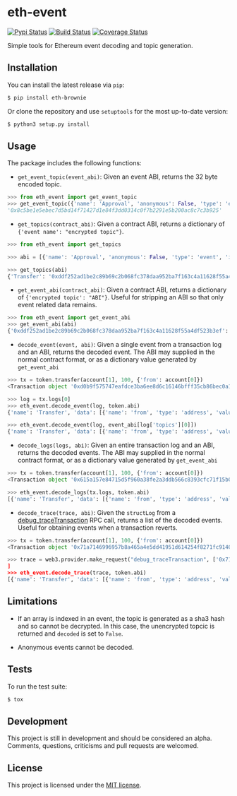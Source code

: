 # eth-event

[![Pypi Status](https://img.shields.io/pypi/v/eth-event.svg)](https://pypi.org/project/eth-event/) [![Build Status](https://img.shields.io/travis/com/iamdefinitelyahuman/eth-event.svg)](https://travis-ci.com/iamdefinitelyahuman/eth-event) [![Coverage Status](https://coveralls.io/repos/github/iamdefinitelyahuman/eth-event/badge.svg?branch=master)](https://coveralls.io/github/iamdefinitelyahuman/eth-event?branch=master)

Simple tools for Ethereum event decoding and topic generation.

## Installation

You can install the latest release via ``pip``:

```bash
$ pip install eth-brownie
```

Or clone the repository and use ``setuptools`` for the most up-to-date version:

```bash
$ python3 setup.py install
```

## Usage

The package includes the following functions:

* `get_event_topic(event_abi)`: Given an event ABI, returns the 32 byte encoded topic.

```python
>>> from eth_event import get_event_topic
>>> get_event_topic({'name': 'Approval', 'anonymous': False, 'type': 'event', 'inputs': [{'name': 'owner', 'type': 'address', 'indexed': True}, {'name': 'spender', 'type': 'address', 'indexed': True}, {'name': 'value', 'type': 'uint256', 'indexed': False}]})
'0x8c5be1e5ebec7d5bd14f71427d1e84f3dd0314c0f7b2291e5b200ac8c7c3b925'
```

* `get_topics(contract_abi)`: Given a contract ABI, returns a dictionary of `{'event name': "encrypted topic"}`.

```python
>>> from eth_event import get_topics

>>> abi = [{'name': 'Approval', 'anonymous': False, 'type': 'event', 'inputs': [{'name': 'owner', 'type': 'address', 'indexed': True}, {'name': 'spender', 'type': 'address', 'indexed': True}, {'name': 'value', 'type': 'uint256', 'indexed': False}]}, {'name': 'Transfer', 'anonymous': False, 'type': 'event', 'inputs': [{'name': 'from', 'type': 'address', 'indexed': True}, {'name': 'to', 'type': 'address', 'indexed': True}, {'name': 'value', 'type': 'uint256', 'indexed': False}]}]

>>> get_topics(abi)
{'Transfer': '0xddf252ad1be2c89b69c2b068fc378daa952ba7f163c4a11628f55a4df523b3ef', 'Approval': '0x8c5be1e5ebec7d5bd14f71427d1e84f3dd0314c0f7b2291e5b200ac8c7c3b925'}
```

* `get_event_abi(contract_abi)`: Given a contract ABI, returns a dictionary of `{'encrypted topic': "ABI"}`. Useful for stripping an ABI so that only event related data remains.

```python
>>> from eth_event import get_event_abi
>>> get_event_abi(abi)
{'0xddf252ad1be2c89b69c2b068fc378daa952ba7f163c4a11628f55a4df523b3ef': {'name': 'Transfer', 'inputs': [{'name': 'from', 'type': 'address', 'indexed': True}, {'name': 'to', 'type': 'address', 'indexed': True}, {'name': 'value', 'type': 'uint256', 'indexed': False}]}, '0x8c5be1e5ebec7d5bd14f71427d1e84f3dd0314c0f7b2291e5b200ac8c7c3b925': {'name': 'Approval', 'inputs': [{'name': 'owner', 'type': 'address', 'indexed': True}, {'name': 'spender', 'type': 'address', 'indexed': True}, {'name': 'value', 'type': 'uint256', 'indexed': False}]}}
```

* `decode_event(event, abi)`: Given a single event from a transaction log and an ABI, returns the decoded event. The ABI may supplied in the normal contract format, or as a dictionary value generated by `get_event_abi`

```python
>>> tx = token.transfer(account[1], 100, {'from': account[0]})
<Transaction object '0xd0b9f575747eafdce3ba6ee8d6c16146bfff35cb86bec0a1909ab04fa94fc024'>

>>> log = tx.logs[0]
>>> eth_event.decode_event(log, token.abi)
{'name': 'Transfer', 'data': [{'name': 'from', 'type': 'address', 'value': '0xbd4940951bfa463f8fb6db762e55686f6cfdb73a'}, {'name': 'to', 'type': 'address', 'value': '0xbd4940951bfa463f8fb6db762e55686f6cfdb73a', 'decoded': True}, {'name': 'tokens', 'type': 'uint256', 'value': 100, 'decoded': True}]}

>>> eth_event.decode_event(log, event_abi[log['topics'][0]])
{'name': 'Transfer', 'data': [{'name': 'from', 'type': 'address', 'value': '0xbd4940951bfa463f8fb6db762e55686f6cfdb73a'}, {'name': 'to', 'type': 'address', 'value': '0xbd4940951bfa463f8fb6db762e55686f6cfdb73a', 'decoded': True}, {'name': 'tokens', 'type': 'uint256', 'value': 100, 'decoded': True}]}
```

* `decode_logs(logs, abi)`: Given an entire transaction log and an ABI, returns the decoded events. The ABI may supplied in the normal contract format, or as a dictionary value generated by `get_event_abi`

```python
>>> tx = token.transfer(account[1], 100, {'from': account[0]})
<Transaction object '0x615a157e84715d5f960a38fe2a3ddb566c8393cfc71f15b06170a0eff74dfdde'>

>>> eth_event.decode_logs(tx.logs, token.abi)
[{'name': 'Transfer', 'data': [{'name': 'from', 'type': 'address', 'value': '0xbd4940951bfa463f8fb6db762e55686f6cfdb73a'}, {'name': 'to', 'type': 'address', 'value': '0xbd4940951bfa463f8fb6db762e55686f6cfdb73a', 'decoded': True}, {'name': 'tokens', 'type': 'uint256', 'value': 100, 'decoded': True}]}]
```

* `decode_trace(trace, abi)`: Given the `structLog` from a [debug_traceTransaction](https://github.com/ethereum/go-ethereum/wiki/Management-APIs#debug_tracetransaction) RPC call, returns a list of the decoded events. Useful for obtaining events when a transaction reverts.

```python
>>> tx = token.transfer(account[1], 100, {'from': account[0]})
<Transaction object '0x71a7146996957b8a465a4e5dd41951d614254f8271fc9140b875c4fc55dde578'>

>>> trace = web3.provider.make_request("debug_traceTransaction", ['0x71a7146996957b8a465a4e5dd41951d614254f8271fc9140b875c4fc55dde578', {}])['result']['structLogs]
]
>>> eth_event.decode_trace(trace, token.abi)
[{'name': 'Transfer', 'data': [{'name': 'from', 'type': 'address', 'value': '0xbd4940951bfa463f8fb6db762e55686f6cfdb73a'}, {'name': 'to', 'type': 'address', 'value': '0xbd4940951bfa463f8fb6db762e55686f6cfdb73a', 'decoded': True}, {'name': 'tokens', 'type': 'uint256', 'value': 100, 'decoded': True}]}]
```

## Limitations

* If an array is indexed in an event, the topic is generated as a sha3 hash and so cannot be decrypted. In this case, the unencrypted topcic is returned and `decoded` is set to `False`.

* Anonymous events cannot be decoded.

## Tests

To run the test suite:

```bash
$ tox
```

## Development

This project is still in development and should be considered an alpha. Comments, questions, criticisms and pull requests are welcomed.

## License

This project is licensed under the [MIT license](LICENSE).
